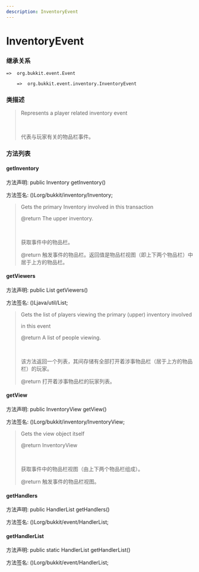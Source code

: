 ```yaml
---
description: InventoryEvent
---
```


# InventoryEvent

### 继承关系

    =>  org.bukkit.event.Event

        =>  org.bukkit.event.inventory.InventoryEvent

### 类描述

> Represents a player related inventory event
> 
> <br>
> 
> 代表与玩家有关的物品栏事件。

### 方法列表

#### getInventory

方法声明: public Inventory getInventory()

方法签名: ()Lorg/bukkit/inventory/Inventory;

> Gets the primary Inventory involved in this transaction
> 
> @return The upper inventory.
> 
> <br>
> 
> 获取事件中的物品栏。
> 
> @return 触发事件的物品栏。返回值是物品栏视图（即上下两个物品栏）中居于上方的物品栏。

#### getViewers

方法声明: public List<HumanEntity> getViewers()

方法签名: ()Ljava/util/List;

> Gets the list of players viewing the primary (upper) inventory involved
> 
> in this event
> 
> @return A list of people viewing.
> 
> <br>
> 
> 该方法返回一个列表，其间存储有全部打开着涉事物品栏（居于上方的物品栏）的玩家。
> 
> @return 打开着涉事物品栏的玩家列表。

#### getView

方法声明: public InventoryView getView()

方法签名: ()Lorg/bukkit/inventory/InventoryView;

> Gets the view object itself
> 
> @return InventoryView
> 
> <br>
> 
> 获取事件中的物品栏视图（由上下两个物品栏组成）。
> 
> @return 触发事件的物品栏视图。

#### getHandlers

方法声明: public HandlerList getHandlers()

方法签名: ()Lorg/bukkit/event/HandlerList;

#### getHandlerList

方法声明: public static HandlerList getHandlerList()

方法签名: ()Lorg/bukkit/event/HandlerList;